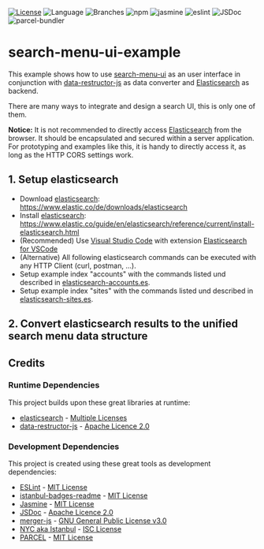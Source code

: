 [![License](https://img.shields.io/badge/License-Apache%202.0-blue.svg)](https://opensource.org/licenses/Apache-2.0)
![Language](https://img.shields.io/github/languages/top/JohT/search-menu-ui/example)
![Branches](https://img.shields.io/badge/Coverage-100%25-brightgreen.svg)
![![npm](./src/npm.svg)](https://aleen42.github.io/badges/src/npm.svg)
![![jasmine](./src/jasmine.svg)](https://aleen42.github.io/badges/src/jasmine.svg)
![![eslint](./src/eslint.svg)](https://aleen42.github.io/badges/src/eslint.svg)
![JSDoc](https://img.shields.io/github/package-json/dependency-version/JohT/search-menu-ui/example/dev/jsdoc)
![parcel-bundler](https://img.shields.io/github/package-json/dependency-version/JohT/search-menu-ui/example/dev/parcel-bundler)

# search-menu-ui-example

This example shows how to use [search-menu-ui](https://github.com/JohT/search-menu-ui) as an user interface in conjunction with [data-restructor-js](https://github.com/JohT/data-restructor-js) as data converter and [Elasticsearch](https://github.com/elastic/elasticsearch) as backend. 

There are many ways to integrate and design a search UI, this is only one of them.

**Notice:** It is not recommended to directly access [Elasticsearch](https://github.com/elastic/elasticsearch) from the browser. It should be encapsulated and secured within a server application. For prototyping and examples like this, it is handy to directly access it, as long as the HTTP CORS settings work.

## 1. Setup elasticsearch

- Download [elasticsearch]: https://www.elastic.co/de/downloads/elasticsearch
- Install [elasticsearch]: https://www.elastic.co/guide/en/elasticsearch/reference/current/install-elasticsearch.html
- (Recommended) Use [Visual Studio Code] with extension [Elasticsearch for VSCode](https://marketplace.visualstudio.com/items?itemName=ria.elastic)
- (Alternative) All following elasticsearch commands can be executed with any HTTP Client (curl, postman, ...).
- Setup example index "accounts" with the commands listed und described in [elasticsearch-accounts.es](elasticsearch/accounts/elasticsearch-accounts.es). 
- Setup example index "sites" with the commands listed und described in [elasticsearch-sites.es](elasticsearch/sites/elasticsearch-sites.es). 

## 2. Convert elasticsearch results to the unified search menu data structure



## Credits

### Runtime Dependencies
This project builds upon these great libraries at runtime:

- [elasticsearch] - [Multiple Licenses](https://github.com/elastic/elasticsearch/blob/master/LICENSE.txt)
- [data-restructor-js](https://joht.github.io/data-restructor-js/) - [Apache Licence 2.0](https://github.com/JohT/data-restructor-js/blob/master/LICENSE)

### Development Dependencies
This project is created using these great tools as development dependencies:

- [ESLint](https://eslint.org) - [MIT License](https://github.com/eslint/eslint/blob/master/LICENSE)
- [istanbul-badges-readme](https://www.npmjs.com/package/istanbul-badges-readme) - [MIT License](https://github.com/olavoparno/istanbul-badges-readme/blob/develop/LICENSE)
- [Jasmine](https://jasmine.github.io) - [MIT License](https://github.com/jasmine/jasmine/blob/main/MIT.LICENSE)
- [JSDoc](https://jsdoc.app) - [Apache Licence 2.0](https://github.com/jsdoc/jsdoc/blob/master/LICENSE)
- [merger-js](https://github.com/joao-neves95/merger-js) - [GNU General Public License v3.0](https://github.com/joao-neves95/merger-js/blob/master/LICENSE.md)
- [NYC aka Istanbul](https://istanbul.js.org) - [ISC License](https://github.com/istanbuljs/nyc/blob/master/LICENSE.txt)
- [PARCEL](https://parceljs.org) - [MIT License](https://github.com/parcel-bundler/parcel/blob/v2/LICENSE)

[elasticsearch]: https://www.elastic.co/products/elasticsearch
[Visual Studio Code]: https://code.visualstudio.com
[search-menu-ui]: https://joht.github.io/search-menu-ui/
